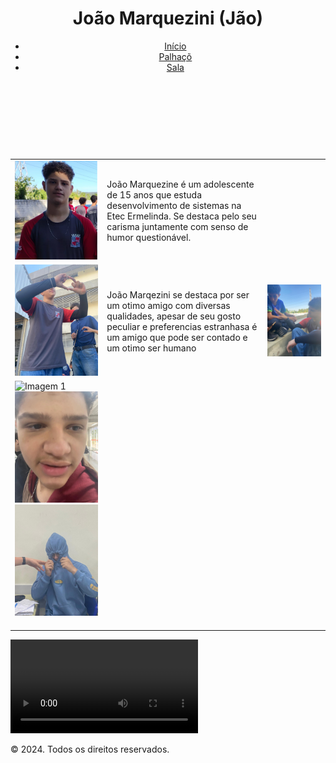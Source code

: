 <html lang="pt-BR">
<head>
    <meta charset="UTF-8">
    <meta name="viewport" content="width=device-width, initial-scale=1.0">
    <link rel="stylesheet" href="css.css">
</head> 
<body>
    <div class="container">
        <header>
            <h1>João Marquezini (Jão)</h1>
            <nav>
                <ul>
                    <li><a href="https://kauakaw.github.io/friend/inicio.html">Início</a></li>
                    <li><a href="https://jvkij0.github.io/trabalho-do-amigo/amigo.html">Palhaçõ</a></li>
                    <li><a href="https://jvkij0.github.io/trabalho-do-amigo/sala.html">Sala</a></li>
                </ul>
            </nav>
        </header>
            <main>
            <div class="foto">
                <table>
                    <tr>
                        <td><img src="foto boa.PNG" alt="Foto de João Marquezine" class="img-large"></td>
                        <td class="texto">
                            João Marquezine é um adolescente de 15 anos que estuda desenvolvimento de sistemas na Etec Ermelinda. Se destaca pelo seu carisma juntamente com senso de humor questionável.
                        </td>
                    </tr>
                    <br>
                    <br>
                    <br>
                    <br>
                    <tr>
                        <td class="space1"><img src="Coração.jpg" alt="Imagem de coração" class="img-large"></td>
                        <td> João Marqezini se destaca por ser um otimo amigo com diversas qualidades, apesar de seu gosto peculiar e preferencias estranhasa é um amigo que pode ser contado e um otimo ser humano</td>
                        <td class="space2"><img src="amigo.jpg" alt="Imagem de download" class="img-large"></td>
                    </tr>
                    <tr>
                        <td>
                            <div class="carousel">
                                <div class="carousel-slide">
                                  <img src="espreeguiçando.jpg" alt="Imagem 1">
                                </div>
                                <div class="carousel-slide">
                                  <img src="ruga.jpg" alt="Imagem 2">
                                </div>
                                <div class="carousel-slide">
                                  <img src="capuz.jpg" alt="Imagem 3">
                                </div>
                              </div>
                              <br>                                                              
                        </td>
                    </tr>
                </table>
            </div>
            <div class="media">
                <video controls>
                   <source src="Download (1).mp4" type="video/mp4">
               </video>
        <footer>
            <p>© 2024. Todos os direitos reservados.</p>
        </footer>
    </div>
